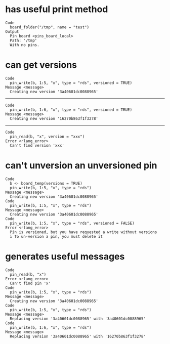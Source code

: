 # has useful print method

    Code
      board_folder("/tmp", name = "test")
    Output
      Pin board <pins_board_local>
      Path: '/tmp'
      With no pins.

# can get versions

    Code
      pin_write(b, 1:5, "x", type = "rds", versioned = TRUE)
    Message <message>
      Creating new version '3a40601dc0088965'

---

    Code
      pin_write(b, 1:6, "x", type = "rds", versioned = TRUE)
    Message <message>
      Creating new version '16270b863f1f3278'

---

    Code
      pin_read(b, "x", version = "xxx")
    Error <rlang_error>
      Can't find version 'xxx'

# can't unversion an unversioned pin

    Code
      b <- board_temp(versions = TRUE)
      pin_write(b, 1:5, "x", type = "rds")
    Message <message>
      Creating new version '3a40601dc0088965'
    Code
      pin_write(b, 1:5, "x", type = "rds")
    Message <message>
      Creating new version '3a40601dc0088965'
    Code
      pin_write(b, 1:5, "x", type = "rds", versioned = FALSE)
    Error <rlang_error>
      Pin is versioned, but you have requested a write without versions
      i To un-version a pin, you must delete it

# generates useful messages

    Code
      pin_read(b, "x")
    Error <rlang_error>
      Can't find pin 'x'
    Code
      pin_write(b, 1:5, "x", type = "rds")
    Message <message>
      Creating new version '3a40601dc0088965'
    Code
      pin_write(b, 1:5, "x", type = "rds")
    Message <message>
      Replacing version '3a40601dc0088965' with '3a40601dc0088965'
    Code
      pin_write(b, 1:6, "x", type = "rds")
    Message <message>
      Replacing version '3a40601dc0088965' with '16270b863f1f3278'

